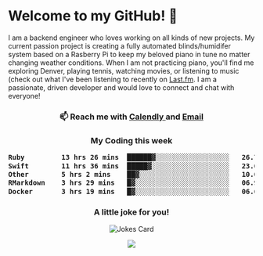<h1> Welcome to my GitHub! 👋 </h1>


  I am a backend engineer who loves working on all kinds of new projects. My current passion project is creating a fully automated blinds/humidifer system based on a Rasberry Pi to keep my beloved piano in tune no matter changing weather conditions. When I am not practicing piano, you'll find me exploring Denver, playing tennis, watching movies, or listening to music (check out what I've been listening to recently on [Last.fm](https://www.last.fm/user/mballa000). I am a passionate, driven developer and would love to connect and chat with everyone!

<h3 align = "center"> 📫 Reach me with <a href = "https://calendly.com/msbrandt00/30min"> Calendly </a> and <a href="mailto:msbrandt00@gmail.com">Email</a> 
 </h3>


 
<div align = "center"
[![Anurag's GitHub stats](https://github-readme-stats.vercel.app/api?username=mbrandt00)](https://github.com/anuraghazra/github-readme-stats)
          </div>
<h3 align="center">
  My Coding this week
<!--START_SECTION:waka-->

```txt
Ruby         13 hrs 26 mins  ██████▓░░░░░░░░░░░░░░░░░░   26.71 %
Swift        11 hrs 36 mins  █████▓░░░░░░░░░░░░░░░░░░░   23.08 %
Other        5 hrs 2 mins    ██▓░░░░░░░░░░░░░░░░░░░░░░   10.02 %
RMarkdown    3 hrs 29 mins   █▓░░░░░░░░░░░░░░░░░░░░░░░   06.95 %
Docker       3 hrs 19 mins   █▓░░░░░░░░░░░░░░░░░░░░░░░   06.62 %
```

<!--END_SECTION:waka-->

### A little joke for you!

![Jokes Card](https://readme-jokes.vercel.app/api?hideBorder)

<a href="https://www.linkedin.com/in/mbrandt00/"><img src="https://img.shields.io/badge/linkedin-%230077B5.svg?&style=for-the-badge&logo=linkedin&logoColor=white" /></a>
